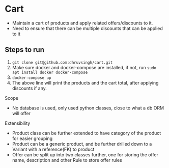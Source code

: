 # Cart

- Maintain a cart of products and apply related offers/discounts to it.
- Need to ensure that there can be multiple discounts that can be applied to it

## Steps to run
1. ```git clone git@github.com:dhruvsingh/cart.git```
2. Make sure docker and docker-compose are installed, if not, run ```sudo apt install docker docker-compose```
3. ```docker-compose up```
4. The above line will print the products and the cart total, after applying discounts if any.


Scope
- No database is used, only used python classes, close to what a db ORM will offer

Extensibility
- Product class can be further extended to have category of the product for easier grouping
- Product can be a generic product, and be further drilled down to a Variant with a reference(FK) to product
- Offer can be split up into two classes further, one for storing the offer name, description and other Rule to store offer rules
